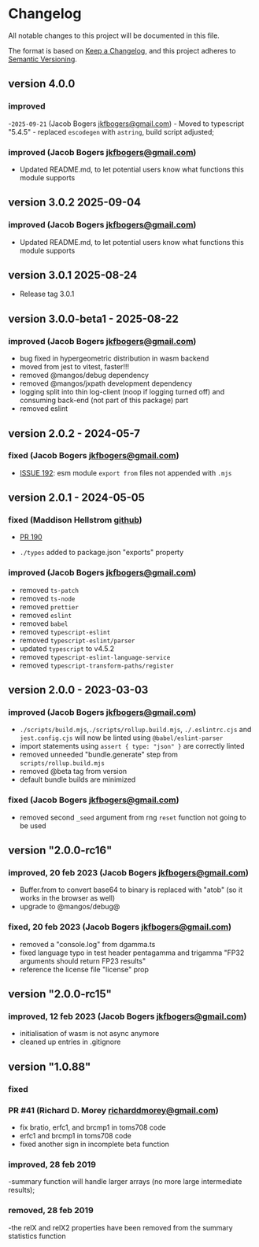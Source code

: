 # Changelog

All notable changes to this project will be documented in this file.

The format is based on [Keep a Changelog](https://keepachangelog.com/en/1.0.0/),
and this project adheres to [Semantic Versioning](https://semver.org/spec/v2.0.0.html).

## version 4.0.0 <to be determined>

### improved 
-`2025-09-21` (Jacob Bogers <jkfbogers@gmail.com>)
    - Moved to typescript "5.4.5"
    - replaced `escodegen` with `astring`, build script adjusted;

### improved (Jacob Bogers <jkfbogers@gmail.com>)
- Updated README.md, to let potential users know what functions this module supports

## version 3.0.2 2025-09-04

### improved (Jacob Bogers <jkfbogers@gmail.com>)
- Updated README.md, to let potential users know what functions this module supports

## version 3.0.1 2025-08-24

- Release tag 3.0.1

## version 3.0.0-beta1 - 2025-08-22

### improved (Jacob Bogers <jkfbogers@gmail.com>)
- bug fixed in hypergeometric distribution in wasm backend
- moved from jest to vitest, faster!!!
- removed @mangos/debug dependency
- removed @mangos/jxpath development dependency
- logging split into thin log-client (noop if logging turned off) and consuming back-end (not part of this package) part
- removed eslint

## version 2.0.2 - 2024-05-7

### fixed (Jacob Bogers <jkfbogers@gmail.com>)

- [ISSUE 192](https://github.com/R-js/libRmath.js/issues/192): esm module `export from` files not appended with `.mjs`

## version 2.0.1 - 2024-05-05

### fixed (Maddison Hellstrom [github](https://github.com/b0o)) 

- [PR 190](https://github.com/R-js/libRmath.js/pull/190)

- `./types`  added to package.json "exports" property

### improved (Jacob Bogers <jkfbogers@gmail.com>)

-   removed `ts-patch`
-   removed `ts-node`
-   removed `prettier`
-   removed `eslint`
-   removed `babel`
-   removed `typescript-eslint`
-   removed `typescript-eslint/parser`
-   updated `typescript` to v4.5.2
-   removed `typescript-eslint-language-service`
-   removed  `typescript-transform-paths/register`




## version 2.0.0 - 2023-03-03

### improved (Jacob Bogers <jkfbogers@gmail.com>)

-   `./scripts/build.mjs`,`./scripts/rollup.build.mjs`, `./.eslintrc.cjs` and `jest.config.cjs` will now be linted using `@babel/eslint-parser`
-   import statements using `assert { type: "json" }` are correctly linted
-   removed unneeded "bundle.generate" step from `scripts/rollup.build.mjs`
-   removed @beta tag from version
-   default bundle builds are minimized

### fixed (Jacob Bogers <jkfbogers@gmail.com>)

-   removed second `_seed` argument from rng `reset` function not going to be used

## version "2.0.0-rc16"

### improved, 20 feb 2023 (Jacob Bogers <jkfbogers@gmail.com>)

-   Buffer.from to convert base64 to binary is replaced with "atob" (so it works in the browser as well)
-   upgrade to @mangos/debug@

### fixed, 20 feb 2023 (Jacob Bogers <jkfbogers@gmail.com>)

-   removed a "console.log" from dgamma.ts
-   fixed language typo in test header pentagamma and trigamma "FP32 arguments should return FP23 results"
-   reference the license file "license" prop

## version "2.0.0-rc15"

### improved, 12 feb 2023 (Jacob Bogers <jkfbogers@gmail.com>)

-   initialisation of wasm is not async anymore
-   cleaned up entries in .gitignore

## version "1.0.88"

### fixed

### PR #41 (Richard D. Morey <richarddmorey@gmail.com>)

-   fix bratio, erfc1, and brcmp1 in toms708 code
-   erfc1 and brcmp1 in toms708 code
-   fixed another sign in incomplete beta function

### improved, 28 feb 2019

-summary function will handle larger arrays (no more large intermediate results);

### removed, 28 feb 2019

-the relX and relX2 properties have been removed from the summary statistics function
